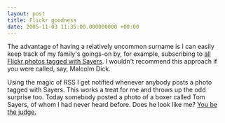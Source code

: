 ```yaml
---
layout: post
title: Flickr goodness
date: 2005-11-03 11:35:00.000000000 +00:00
---
```

The advantage of having a relatively uncommon surname is I can easily keep track of my family's goings-on by, for example, subscribing to <a href="https://www.flickr.com/photos/tags/sayers/">all Flickr photos tagged with Sayers</a>. I wouldn't recommend this approach if you were called, say, Malcolm Dick.

Using the magic of RSS I get notified whenever anybody posts a photo tagged with Sayers. This works a treat for me and throws up the odd surprise too. Today somebody posted a photo of a boxer called Tom Sayers, of whom I had never heard before. Does he look like me? <a href="https://www.flickr.com/photos/snakeblocker/59262385/">You be the judge.</a>
